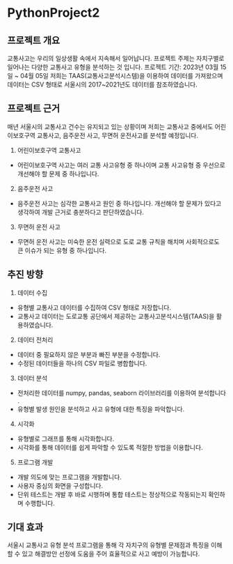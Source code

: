 # PythonProject2

## 프로젝트 개요
교통사고는 우리의 일상생활 속에서 지속해서 일어납니다.
프로젝트 주제는 자치구별로 일어나는 다양한 교통사고 유형을 분석하는 것 입니다.
프로젝트 기간: 2023년 03월 15일 ~ 04월 05일
저희는 TAAS(교통사고분석시스템)을 이용하여 데이터를 가져왔으며
데이터는 CSV 형태로 서울시의 2017~2021년도 데이터를 참조하였습니다.

## 프로젝트 근거
매년 서울시의 교통사고 건수는
유지되고 있는 상황이며
저희는 교통사고 중에서도
어린이보호구역 교통사고,
음주운전 사고, 무면허 운전사고를
분석할 예정입니다.
1. 어린이보호구역 교통사고
- 어린이보호구역 사고는
여러 교통 사고유형 중 하나이며
교통 사고유형 중 우선으로 
개선해야 할 문제 중 하나입니다.
2. 음주운전 사고
- 음주운전 사고는 심각한 교통사고
원인 중 하나입니다. 
개선해야 할 문제가 있다고 생각하여
개발 근거로 충분하다고 판단하였습니다.
3. 무면허 운전 사고
- 무면허 운전 사고는 미숙한 운전 실력으로 도로 교통 규칙을 해치며 사회적으로도 
큰 이슈가 되는 유형 중 하나입니다.

## 추진 방향
1. 데이터 수집
- 유형별 교통사고 데이터를 수집하여 CSV 형태로 저장합니다. 
- 교통사고 데이터는 도로교통 공단에서 제공하는 교통사고분석시스템(TAAS)을 활용하였습니다.
2. 데이터 전처리
- 데이터 중 필요하지 않은 부분과 빠진 부분을 수정합니다. 
- 수정된 데이터들을 하나의 CSV 파일로 병합합니다.
3. 데이터 분석
- 전처리한 데이터를 numpy, pandas, seaborn 라이브러리를 이용하여 분석합니다 .
- 유형별 발생 원인을 분석하고 사고 유형에 대한 특징을 파악합니다.
4. 시각화
- 유형별로 그래프를 통해 시각화합니다.
- 시각화를 통해 데이터를 쉽게 파악할 수 있도록 적절한 방법을 이용합니다.
5. 프로그램 개발
- 개발 의도에 맞는 프로그램을 개발합니다.
- 사용자 중심의 화면을 구성합니다.
- 단위 테스트는 개발 후 바로 시행하며 통합 테스트는 정상적으로 작동되는지 확인하며 수행합니다.

## 기대 효과
서울시 교통사고 유형 분석 프로그램을 통해 
각 자치구의 유형별 문제점과 특징을 이해할 수 있고
해결방안 선정에 도움을 주어 효율적으로 
사고 예방이 가능합니다.
